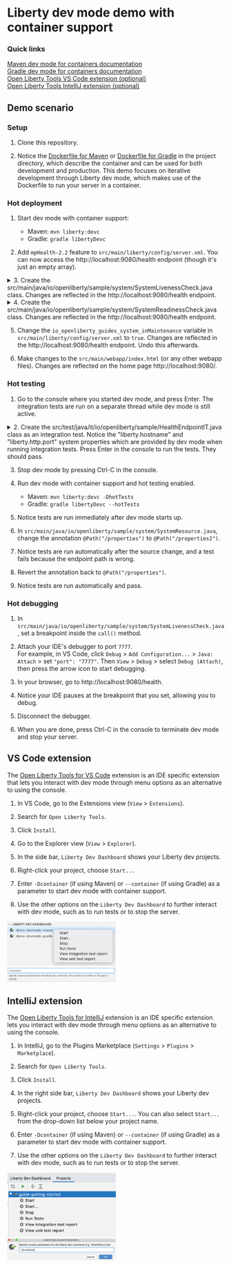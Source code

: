 # Liberty dev mode demo with container support

### Quick links
[Maven dev mode for containers documentation](https://github.com/OpenLiberty/ci.maven/blob/master/docs/dev.md#devc-container-mode)  
[Gradle dev mode for containers documentation](https://github.com/OpenLiberty/ci.gradle/blob/master/docs/libertyDev.md#libertydevc-task-container-mode)  
[Open Liberty Tools VS Code extension (optional)](https://marketplace.visualstudio.com/items?itemName=Open-Liberty.liberty-dev-vscode-ext)  
[Open Liberty Tools IntelliJ extension (optional)](https://plugins.jetbrains.com/plugin/14856-open-liberty-tools)

## Demo scenario

### Setup

1. Clone this repository.

2. Notice the [Dockerfile for Maven](Dockerfile) or [Dockerfile for Gradle](DockerfileGradle) in the project directory, which describe the container and can be used for both development and production. This demo focuses on iterative development through Liberty dev mode, which makes use of the Dockerfile to run your server in a container.

### Hot deployment

1. Start dev mode with container support:
    - Maven: `mvn liberty:devc`
    - Gradle: `gradle libertyDevc`

2. Add `mpHealth-2.2` feature to `src/main/liberty/config/server.xml`. You can now access the http://localhost:9080/health endpoint (though it's just an empty array).

<details>
    <summary>3. Create the src/main/java/io/openliberty/sample/system/SystemLivenessCheck.java class.  Changes are reflected in the http://localhost:9080/health endpoint.  </summary>

```java
package io.openliberty.sample.system;

import javax.enterprise.context.ApplicationScoped;

import java.lang.management.MemoryMXBean;
import java.lang.management.ManagementFactory;

import org.eclipse.microprofile.health.Liveness;
import org.eclipse.microprofile.health.HealthCheck;
import org.eclipse.microprofile.health.HealthCheckResponse;

@Liveness
@ApplicationScoped
public class SystemLivenessCheck implements HealthCheck {

    @Override
    public HealthCheckResponse call() {
        MemoryMXBean memBean = ManagementFactory.getMemoryMXBean();
        long memUsed = memBean.getHeapMemoryUsage().getUsed();
        long memMax = memBean.getHeapMemoryUsage().getMax();
  
        return HealthCheckResponse.named(
            SystemResource.class.getSimpleName() + " liveness check")
                                  .withData("memory used", memUsed)
                                  .withData("memory max", memMax)
                                  .state(memUsed < memMax * 0.9).build();
    }
    
}
```
</details>

<details>
    <summary>4. Create the src/main/java/io/openliberty/sample/system/SystemReadinessCheck.java class.  Changes are reflected in the http://localhost:9080/health endpoint. </summary>

```java
package io.openliberty.sample.system;

import javax.enterprise.context.ApplicationScoped;

import javax.inject.Inject;
import javax.inject.Provider;

import org.eclipse.microprofile.config.inject.ConfigProperty;
import org.eclipse.microprofile.health.Readiness;
import org.eclipse.microprofile.health.HealthCheck;
import org.eclipse.microprofile.health.HealthCheckResponse;
import org.eclipse.microprofile.health.HealthCheckResponseBuilder;

@Readiness
@ApplicationScoped
public class SystemReadinessCheck implements HealthCheck {

    @Inject
    @ConfigProperty(name = "io_openliberty_guides_system_inMaintenance")
    Provider<String> inMaintenance;
	
    @Override
    public HealthCheckResponse call() {
        HealthCheckResponseBuilder builder = HealthCheckResponse.named(
		SystemResource.class.getSimpleName() + " readiness check");
        if (inMaintenance != null && inMaintenance.get().equalsIgnoreCase("true")) {
            return builder.withData("services", "not available").down().build();
        }
        return builder.withData("services", "available").up().build();
    }
    
}
```
</details>

5. Change the `io_openliberty_guides_system_inMaintenance` variable in `src/main/liberty/config/server.xml` to `true`.  Changes are reflected in the http://localhost:9080/health endpoint.  Undo this afterwards.

6. Make changes to the `src/main/webapp/index.html` (or any other webapp files). Changes are reflected on the home page http://localhost:9080/.

### Hot testing

1. Go to the console where you started dev mode, and press Enter.  The integration tests are run on a separate thread while dev mode is still active.

<details>
    <summary>2. Create the src/test/java/it/io/openliberty/sample/HealthEndpointIT.java class as an integration test. Notice the "liberty.hostname" and "liberty.http.port" system properties which are provided by dev mode when running integration tests. Press Enter in the console to run the tests. They should pass. </summary>
    
```java
package it.io.openliberty.sample;

import static org.junit.Assert.assertEquals;

import javax.json.JsonObject;
import javax.ws.rs.client.Client;
import javax.ws.rs.client.ClientBuilder;
import javax.ws.rs.core.Response;

import org.apache.cxf.jaxrs.provider.jsrjsonp.JsrJsonpProvider;
import org.junit.After;
import org.junit.Before;
import org.junit.BeforeClass;
import org.junit.Test;

public class HealthEndpointIT {
    
    private static String baseUrl;
    private static final String HEALTH_ENDPOINT = "/health";
    private static final String LIVENESS_ENDPOINT = "/health/live";
    private static final String READINESS_ENDPOINT = "/health/ready";
    
    private Client client;
    private Response response;
    
    @BeforeClass
    public static void oneTimeSetup() {
        String hostname = System.getProperty("liberty.hostname", "localhost");
        String port = System.getProperty("liberty.http.port", "9080");
        baseUrl = "http://" + hostname + ":" + port + "/";
    }
    
    @Before
    public void setup() {
        response = null;
        client = ClientBuilder.newClient();
        client.register(JsrJsonpProvider.class);
    }
    
    @After
    public void teardown() {
        response.close();
        client.close();
    }

    @Test
    public void testHealthEndpoint() {
        String healthURL = baseUrl + HEALTH_ENDPOINT;
        response = this.getResponse(baseUrl + HEALTH_ENDPOINT);
        this.assertResponse(healthURL, response);
        
        JsonObject healthJson = response.readEntity(JsonObject.class);
        String expectedOutcome = "UP";
        String actualOutcome = healthJson.getString("status");
        assertEquals("Application should be healthy", expectedOutcome, actualOutcome);
       
        JsonObject healthCheck = healthJson.getJsonArray("checks").getJsonObject(0);
        String healthCheckName = healthCheck.getString("name");
        actualOutcome = healthCheck.getString("status");
        assertEquals(healthCheckName + " wasn't healthy", expectedOutcome, actualOutcome);

        healthCheck = healthJson.getJsonArray("checks").getJsonObject(1);
        healthCheckName = healthCheck.getString("name");
        actualOutcome = healthCheck.getString("status");
        assertEquals(healthCheckName + " wasn't healthy", expectedOutcome, actualOutcome);
    }

    @Test
    public void testLivenessEndpoint() {
        String livenessURL = baseUrl + LIVENESS_ENDPOINT;
        response = this.getResponse(baseUrl + LIVENESS_ENDPOINT);
        this.assertResponse(livenessURL, response);
        
        JsonObject healthJson = response.readEntity(JsonObject.class);
        String expectedOutcome = "UP";
        String actualOutcome = healthJson.getString("status");
        assertEquals("Applications liveness check passed", expectedOutcome, actualOutcome);
    }

    @Test
    public void testReadinessEndpoint() {
        String readinessURL = baseUrl + READINESS_ENDPOINT;
        response = this.getResponse(baseUrl + READINESS_ENDPOINT);
        this.assertResponse(readinessURL, response);
        
        JsonObject healthJson = response.readEntity(JsonObject.class);
        String expectedOutcome = "UP";
        String actualOutcome = healthJson.getString("status");
        assertEquals("Applications readiness check passed", expectedOutcome, actualOutcome);
    }
   
    private Response getResponse(String url) {
        return client.target(url).request().get();
    }

    private void assertResponse(String url, Response response) {
        assertEquals("Incorrect response code from " + url, 200, response.getStatus());
    }

}
```
</details>

3. Stop dev mode by pressing Ctrl-C in the console.

4. Run dev mode with container support and hot testing enabled.
    - Maven: `mvn liberty:devc -DhotTests`
    - Gradle: `gradle libertyDevc --hotTests`

5. Notice tests are run immediately after dev mode starts up.

6. In `src/main/java/io/openliberty/sample/system/SystemResource.java`, change the annotation `@Path("/properties")` to `@Path("/properties2")`.

7. Notice tests are run automatically after the source change, and a test fails because the endpoint path is wrong.

8. Revert the annotation back to `@Path("/properties")`.

9. Notice tests are run automatically and pass.

### Hot debugging

1. In `src/main/java/io/openliberty/sample/system/SystemLivenessCheck.java`, set a breakpoint inside the `call()` method.

2. Attach your IDE's debugger to port `7777`.  
For example, in VS Code, click `Debug` > `Add Configuration...` > `Java: Attach` > set `"port": "7777"`.  Then `View` > `Debug` > select `Debug (Attach)`, then press the arrow icon to start debugging.

3. In your browser, go to http://localhost:9080/health.

4. Notice your IDE pauses at the breakpoint that you set, allowing you to debug.

5. Disconnect the debugger.

6. When you are done, press Ctrl-C in the console to terminate dev mode and stop your server.

## VS Code extension

The [Open Liberty Tools for VS Code](https://marketplace.visualstudio.com/items?itemName=Open-Liberty.liberty-dev-vscode-ext) extension is an IDE specific extension that lets you interact with dev mode through menu options as an alternative to using the console.

1. In VS Code, go to the Extensions view (`View` > `Extensions`).

2. Search for `Open Liberty Tools`.

3. Click `Install`.

4. Go to the Explorer view (`View` > `Explorer`).

5. In the side bar, `Liberty Dev Dashboard` shows your Liberty dev projects.

6. Right-click your project, choose `Start...`

7. Enter `-Dcontainer` (if using Maven) or `--container` (if using Gradle) as a parameter to start dev mode with container support.

8. Use the other options on the `Liberty Dev Dashboard` to further interact with dev mode, such as to run tests or to stop the server.

<img src="libertydev_vscode.png" width="50%" height="50%" title="Open Liberty Tools VS Code extension">

<img src="olt_vscode_custom_start.png" width="50%" height="50%" title="Open Liberty Tools VS Code custom start">

## IntelliJ extension

The [Open Liberty Tools for IntelliJ](https://plugins.jetbrains.com/plugin/14856-open-liberty-tools) extension is an IDE specific extension lets you interact with dev mode through menu options as an alternative to using the console.

1. In IntelliJ, go to the Plugins Marketplace (`Settings` > `Plugins` > `Marketplace`).

2. Search for `Open Liberty Tools`.

3. Click `Install`.

4. In the right side bar, `Liberty Dev Dashboard` shows your Liberty dev projects.

5. Right-click your project, choose `Start...`. You can also select `Start...` from the drop-down list below your project name.

6. Enter `-Dcontainer` (if using Maven) or `--container` (if using Gradle) as a parameter to start dev mode with container support.

7. Use the other options on the `Liberty Dev Dashboard` to further interact with dev mode, such as to run tests or to stop the server.

<img src="olt_intellij.png" width="50%" height="50%" title="Open Liberty Tools IntelliJ extension">

<img src="olt_intellij_custom_start.png" width="50%" height="50%" title="Open Liberty Tools IntelliJ custom start">